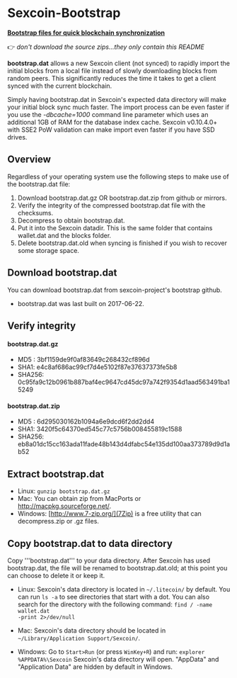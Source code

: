 # Sexcoin-Bootstrap

[**Bootstrap files for quick blockchain synchronization**](https://github.com/sexcoin-project/sexcoin-bootstrap/releases)

:point_right: _don't download the source zips...they only contain this README_

**bootstrap.dat** allows a new Sexcoin client (not synced) to rapidly import the initial blocks from a local file instead of slowly downloading blocks from random peers. This significantly reduces the time it takes to get a client synced with the current blockchain.

Simply having bootstrap.dat in Sexcoin's expected data directory will make your initial block sync much faster. The import process can be even faster if you use the *-dbcache=1000* command line parameter which uses an additional 1GB of RAM for the database index cache. Sexcoin v0.10.4.0+ with SSE2 PoW validation can make import even faster if you have SSD drives.

## Overview 
Regardless of your operating system use the following steps to make use of the bootstrap.dat file:

1. Download bootstrap.dat.gz OR bootstrap.dat.zip from github or mirrors.
2. Verify the integrity of the compressed bootstrap.dat file with the checksums.
3. Decompress to obtain bootstrap.dat.
4. Put it into the Sexcoin datadir.  This is the same folder that contains wallet.dat and the blocks folder.
5. Delete bootstrap.dat.old when syncing is finished if you wish to recover some storage space.

## Download bootstrap.dat
You can download bootstrap.dat from sexcoin-project's bootstrap github.
- bootstrap.dat was last built on 2017-06-22.

## Verify integrity
#### bootstrap.dat.gz
 * MD5 : 3bf1159de9f0af83649c268432cf896d
 * SHA1: e4c8af686ac99cf7d4e5102f87e37637373fe5b8
 * SHA256: 0c95fa9c12b0961b887baf4ec9647cd45dc97a742f9354d1aad563491ba15249
 #### bootstrap.dat.zip
 * MD5 : 6d295030162b1094a6e9dcd6f2dd2dd4
 * SHA1: 3420f5c64370ed545c77c5756b008455819c1588
 * SHA256: eb8a01dc15cc163ada11fade48b143d4dfabc54e135dd100aa373789d9d1ab52

## Extract bootstrap.dat 
* Linux: <code>gunzip bootstrap.dat.gz</code>
* Mac: You can obtain zip from MacPorts or http://macpkg.sourceforge.net/.
* Windows: [http://www.7-zip.org/](7Zip) is a free utility that can decompress.zip or .gz files.

## Copy bootstrap.dat to data directory
Copy '''bootstrap.dat''' to your data directory. After Sexcoin has used bootstrap.dat, the file will be renamed to bootstrap.dat.old; at this point you can choose to delete it or keep it.

- Linux: Sexcoin's data directory is located in <code>~/.litecoin/</code> by default. You can run <code>ls -a</code> to see directories that start with a dot.
You can also search for the directory with the following command: <code>find / -name wallet.dat -print 2>/dev/null</code>

- Mac: Sexcoin's data directory should be located in <code>~/Library/Application Support/Sexcoin/</code>.

- Windows: Go to <code>Start>Run</code> (or press <code>WinKey+R</code>) and run: <code>explorer %APPDATA%\Sexcoin</code>
Sexcoin's data directory will open. "AppData" and "Application Data" are hidden by default in Windows.

